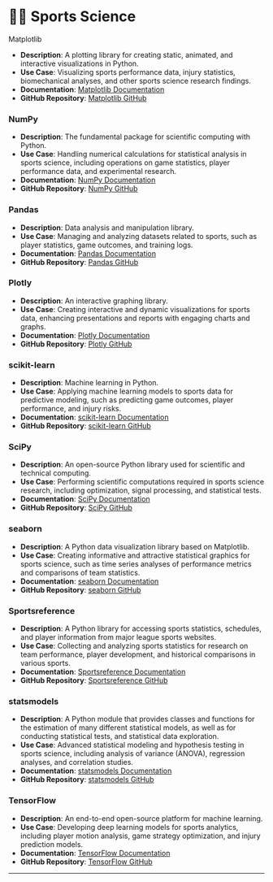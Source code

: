 # 🏃‍♂️ Sports Science

Matplotlib

* **Description**: A plotting library for creating static, animated, and interactive visualizations in Python.
* **Use Case**: Visualizing sports performance data, injury statistics, biomechanical analyses, and other sports science research findings.
* **Documentation**: [Matplotlib Documentation](https://matplotlib.org/)
* **GitHub Repository**: [Matplotlib GitHub](https://github.com/matplotlib/matplotlib)

### NumPy

* **Description**: The fundamental package for scientific computing with Python.
* **Use Case**: Handling numerical calculations for statistical analysis in sports science, including operations on game statistics, player performance data, and experimental research.
* **Documentation**: [NumPy Documentation](https://numpy.org/doc/)
* **GitHub Repository**: [NumPy GitHub](https://github.com/numpy/numpy)

### Pandas

* **Description**: Data analysis and manipulation library.
* **Use Case**: Managing and analyzing datasets related to sports, such as player statistics, game outcomes, and training logs.
* **Documentation**: [Pandas Documentation](https://pandas.pydata.org/)
* **GitHub Repository**: [Pandas GitHub](https://github.com/pandas-dev/pandas)

### Plotly

* **Description**: An interactive graphing library.
* **Use Case**: Creating interactive and dynamic visualizations for sports data, enhancing presentations and reports with engaging charts and graphs.
* **Documentation**: [Plotly Documentation](https://plotly.com/python/)
* **GitHub Repository**: [Plotly GitHub](https://github.com/plotly/plotly.py)

### scikit-learn

* **Description**: Machine learning in Python.
* **Use Case**: Applying machine learning models to sports data for predictive modeling, such as predicting game outcomes, player performance, and injury risks.
* **Documentation**: [scikit-learn Documentation](https://scikit-learn.org/stable/)
* **GitHub Repository**: [scikit-learn GitHub](https://github.com/scikit-learn/scikit-learn)

### SciPy

* **Description**: An open-source Python library used for scientific and technical computing.
* **Use Case**: Performing scientific computations required in sports science research, including optimization, signal processing, and statistical tests.
* **Documentation**: [SciPy Documentation](https://www.scipy.org/)
* **GitHub Repository**: [SciPy GitHub](https://github.com/scipy/scipy)

### seaborn

* **Description**: A Python data visualization library based on Matplotlib.
* **Use Case**: Creating informative and attractive statistical graphics for sports science, such as time series analyses of performance metrics and comparisons of team statistics.
* **Documentation**: [seaborn Documentation](https://seaborn.pydata.org/)
* **GitHub Repository**: [seaborn GitHub](https://github.com/mwaskom/seaborn)

### Sportsreference

* **Description**: A Python library for accessing sports statistics, schedules, and player information from major league sports websites.
* **Use Case**: Collecting and analyzing sports statistics for research on team performance, player development, and historical comparisons in various sports.
* **Documentation**: [Sportsreference Documentation](https://sportsreference.readthedocs.io/en/stable/)
* **GitHub Repository**: [Sportsreference GitHub](https://github.com/roclark/sportsreference)

### statsmodels

* **Description**: A Python module that provides classes and functions for the estimation of many different statistical models, as well as for conducting statistical tests, and statistical data exploration.
* **Use Case**: Advanced statistical modeling and hypothesis testing in sports science, including analysis of variance (ANOVA), regression analyses, and correlation studies.
* **Documentation**: [statsmodels Documentation](https://www.statsmodels.org/stable/index.html)
* **GitHub Repository**: [statsmodels GitHub](https://github.com/statsmodels/statsmodels)

### TensorFlow

* **Description**: An end-to-end open-source platform for machine learning.
* **Use Case**: Developing deep learning models for sports analytics, including player motion analysis, game strategy optimization, and injury prediction models.
* **Documentation**: [TensorFlow Documentation](https://www.tensorflow.org/overview)
* **GitHub Repository**: [TensorFlow GitHub](https://github.com/tensorflow/tensorflow)

***

